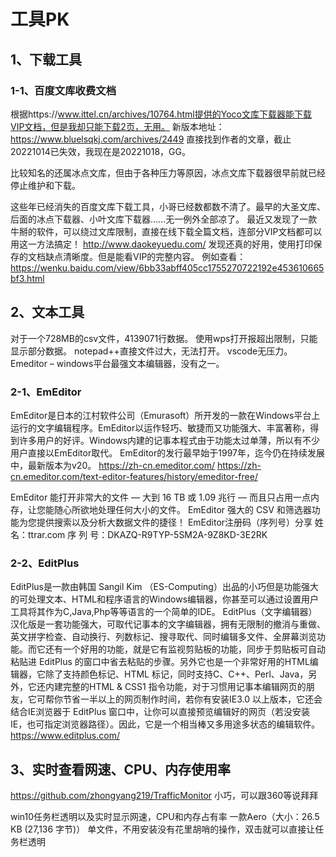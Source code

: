 # 工具PK

## 1、下载工具
 
### 1-1、百度文库收费文档
根据https://www.ittel.cn/archives/10764.html提供的Yoco文库下载器能下载VIP文档，但是我却只能下载2页，无用。
新版本地址：https://www.bluelsqkj.com/archives/2449
直接找到作者的文章，截止20221014已失效，我现在是20221018，GG。

比较知名的还属冰点文库，但由于各种压力等原因，冰点文库下载器很早前就已经停止维护和下载。

这些年已经消失的百度文库下载工具，小哥已经数都数不清了。最早的大圣文库、后面的冰点下载器、小叶文库下载器……无一例外全部凉了。
最近又发现了一款牛掰的软件，可以绕过文库限制，直接在线下载全篇文档，连部分VIP文档都可以用这一方法搞定！
http://www.daokeyuedu.com/
发现还真的好用，使用打印保存的文档缺点清晰度。但是能看VIP的完整内容。
例如查看：https://wenku.baidu.com/view/6bb33abff405cc1755270722192e453610665bf3.html

## 2、文本工具
对于一个728MB的csv文件，4139071行数据。
使用wps打开报超出限制，只能显示部分数据。
notepad++直接文件过大，无法打开。
vscode无压力。
Emeditor – windows平台最强文本编辑器，没有之一。

### 2-1、EmEditor
EmEditor是日本的江村软件公司（Emurasoft）所开发的一款在Windows平台上运行的文字编辑程序。EmEditor以运作轻巧、敏捷而又功能强大、丰富著称，得到许多用户的好评。Windows内建的记事本程式由于功能太过单薄，所以有不少用户直接以EmEditor取代。
EmEditor的发行最早始于1997年，迄今仍在持续发展中，最新版本为v20。
https://zh-cn.emeditor.com/
https://zh-cn.emeditor.com/text-editor-features/history/emeditor-free/

EmEditor 能打开非常大的文件 — 大到 16 TB 或 1.09 兆行 — 而且只占用一点内存，让您能随心所欲地处理任何大小的文件。
EmEditor 强大的 CSV 和筛选器功能为您提供搜索以及分析大数据文件的捷径！
EmEditor注册码（序列号）分享
姓 名：ttrar.com
序 列 号：DKAZQ-R9TYP-5SM2A-9Z8KD-3E2RK

### 2-2、EditPlus 
EditPlus是一款由韩国 Sangil Kim （ES-Computing）出品的小巧但是功能强大的可处理文本、HTML和程序语言的Windows编辑器，你甚至可以通过设置用户工具将其作为C,Java,Php等等语言的一个简单的IDE。
EditPlus（文字编辑器）汉化版是一套功能强大，可取代记事本的文字编辑器，拥有无限制的撤消与重做、英文拼字检查、自动换行、列数标记、搜寻取代、同时编辑多文件、全屏幕浏览功能。而它还有一个好用的功能，就是它有监视剪贴板的功能，同步于剪贴板可自动粘贴进 EditPlus 的窗口中省去粘贴的步骤。另外它也是一个非常好用的HTML编辑器，它除了支持颜色标记、HTML 标记，同时支持C、C++、Perl、Java，另外，它还内建完整的HTML & CSS1 指令功能，对于习惯用记事本编辑网页的朋友，它可帮你节省一半以上的网页制作时间，若你有安装IE3.0 以上版本，它还会结合IE浏览器于 EditPlus 窗口中，让你可以直接预览编辑好的网页（若没安装IE，也可指定浏览器路径）。因此，它是一个相当棒又多用途多状态的编辑软件。
https://www.editplus.com/

## 3、实时查看网速、CPU、内存使用率
https://github.com/zhongyang219/TrafficMonitor
小巧，可以跟360等说拜拜

win10任务栏透明以及实时显示网速，CPU和内存占有率
一款Aero（大小：26.5 KB (27,136 字节)）
单文件，不用安装没有花里胡哨的操作，双击就可以直接让任务栏透明

